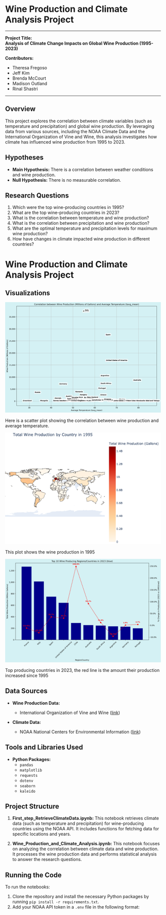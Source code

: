 # Wine Production and Climate Analysis Project

---

**Project Title:**  
**Analysis of Climate Change Impacts on Global Wine Production (1995-2023)**  

**Contributors:**  
- Theresa Fregoso  
- Jeff Kim  
- Brenda McCourt  
- Madison Outland  
- Rinal Shastri  

---

## Overview

This project explores the correlation between climate variables (such as temperature and precipitation) and global wine production. By leveraging data from various sources, including the NOAA Climate Data and the International Organization of Vine and Wine, this analysis investigates how climate has influenced wine production from 1995 to 2023.

## Hypotheses

- **Main Hypothesis:** There is a correlation between weather conditions and wine production.
- **Null Hypothesis:** There is no measurable correlation.

## Research Questions

1. Which were the top wine-producing countries in 1995?
2. What are the top wine-producing countries in 2023?
3. What is the correlation between temperature and wine production?
4. What is the correlation between precipitation and wine production?
5. What are the optimal temperature and precipitation levels for maximum wine production?
6. How have changes in climate impacted wine production in different countries?

# Wine Production and Climate Analysis Project

## Visualizations

![Wine Production vs Temperature](Outputs/wine_production_vs_temperature.png)

Here is a scatter plot showing the correlation between wine production and average temperature.

![Wine Production in 1995](Outputs/wine_production_1995_map.png)

This plot shows the wine production in 1995

![Top 10 in 2023](Outputs/Top10in2023.png)

Top producing countries in 2023, the red line is the amount their production increased since 1995

## Data Sources

- **Wine Production Data:**
  - International Organization of Vine and Wine ([link](https://www.oiv.int/what-we-do/statistics))
  
- **Climate Data:**
  - NOAA National Centers for Environmental Information ([link](https://www.ncdc.noaa.gov/cdo-web/webservices/v2#gettingStarted))

## Tools and Libraries Used

- **Python Packages:**
  - `pandas`
  - `matplotlib`
  - `requests`
  - `dotenv`
  - `seaborn`
  - `kaleido`

## Project Structure

1. **First_step_RetrieveClimateData.ipynb:** This notebook retrieves climate data (such as temperature and precipitation) for wine-producing countries using the NOAA API. It includes functions for fetching data for specific locations and years.
  
2. **Wine_Production_and_Climate_Analysis.ipynb:** This notebook focuses on analyzing the correlation between climate data and wine production. It processes the wine production data and performs statistical analysis to answer the research questions.

## Running the Code

To run the notebooks:

1. Clone the repository and install the necessary Python packages by running `pip install -r requirements.txt`.
2. Add your NOAA API token in a `.env` file in the following format:
